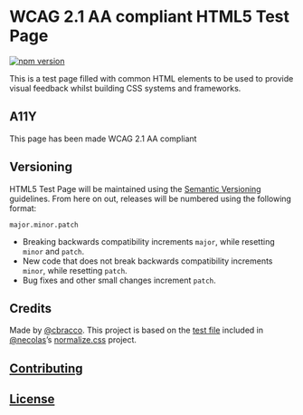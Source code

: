 # WCAG 2.1 AA compliant HTML5 Test Page

[![npm version](https://badge.fury.io/js/html5-test-page.svg)](https://badge.fury.io/js/html5-test-page)


This is a test page filled with common HTML elements to be used to provide visual feedback whilst building CSS systems and frameworks. 

## A11Y

This page has been made WCAG 2.1 AA compliant


## Versioning

HTML5 Test Page will be maintained using the [Semantic Versioning](http://semver.org/) guidelines. From here on out, releases will be numbered using the following format:

`major.minor.patch`

* Breaking backwards compatibility increments `major`, while resetting `minor` and `patch`.
* New code that does not break backwards compatibility increments `minor`, while resetting `patch`.
* Bug fixes and other small changes increment `patch`.

## Credits

Made by [@cbracco](http://cbracco.me). This project is based on the [test file](https://github.com/necolas/normalize.css/blob/master/test.html) included in [@necolas](https://github.com/necolas/)’s [normalize.css](https://github.com/necolas/normalize.css/) project.

## [Contributing](CONTRIBUTING.md)



## [License](LICENSE)
